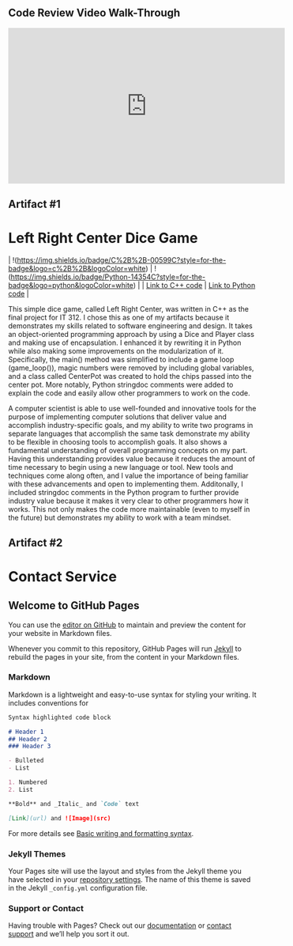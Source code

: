 ## Code Review Video Walk-Through

<iframe width="560" height="315" src="https://www.youtube.com/embed/7a2_fYmdmN8" title="YouTube video player" frameborder="0" allow="accelerometer; autoplay; clipboard-write; encrypted-media; gyroscope; picture-in-picture" allowfullscreen></iframe>

## Artifact #1
# Left Right Center Dice Game

| !(https://img.shields.io/badge/C%2B%2B-00599C?style=for-the-badge&logo=c%2B%2B&logoColor=white) | !(https://img.shields.io/badge/Python-14354C?style=for-the-badge&logo=python&logoColor=white) |
| [Link to C++ code](https://github.com/kerrsr1/CPlusPlusLRCDiceGame) | [Link to Python code](https://github.com/kerrsr1/PythonLeftRightCenterDiceGame) |

This simple dice game, called Left Right Center, was written in C++ as the final project for IT 312. I chose this as one of my artifacts because it demonstrates my skills related to software engineering and design. It takes an object-oriented programming approach by using a Dice and Player class and making use of encapsulation. I enhanced it by rewriting it in Python while also making some improvements on the modularization of it. Specifically, the main() method was simplified to include a game loop (game_loop()), magic numbers were removed by including global variables, and a class called CenterPot was created to hold the chips passed into the center pot. More notably, Python stringdoc comments were added to explain the code and easily allow other programmers to work on the code.

A computer scientist is able to use well-founded and innovative tools for the purpose of implementing computer solutions that deliver value and accomplish industry-specific goals, and my ability to write two programs in separate languages that accomplish the same task demonstrate my ability to be flexible in choosing tools to accomplish goals. It also shows a fundamental understanding of overall programming concepts on my part. Having this understanding provides value because it reduces the amount of time necessary to begin using a new language or tool. New tools and techniques come along often, and I value the importance of being familiar with these advancements and open to implementing them. Additonally, I included stringdoc comments in the Python program to further provide industry value because it makes it very clear to other programmers how it works. This not only makes the code more maintainable (even to myself in the future) but demonstrates my ability to work with a team mindset.

## Artifact #2
# Contact Service

## Welcome to GitHub Pages

You can use the [editor on GitHub](https://github.com/kerrsr1/kerrsr1.github.io/edit/main/README.md) to maintain and preview the content for your website in Markdown files.

Whenever you commit to this repository, GitHub Pages will run [Jekyll](https://jekyllrb.com/) to rebuild the pages in your site, from the content in your Markdown files.

### Markdown

Markdown is a lightweight and easy-to-use syntax for styling your writing. It includes conventions for

```markdown
Syntax highlighted code block

# Header 1
## Header 2
### Header 3

- Bulleted
- List

1. Numbered
2. List

**Bold** and _Italic_ and `Code` text

[Link](url) and ![Image](src)
```

For more details see [Basic writing and formatting syntax](https://docs.github.com/en/github/writing-on-github/getting-started-with-writing-and-formatting-on-github/basic-writing-and-formatting-syntax).

### Jekyll Themes

Your Pages site will use the layout and styles from the Jekyll theme you have selected in your [repository settings](https://github.com/kerrsr1/kerrsr1.github.io/settings/pages). The name of this theme is saved in the Jekyll `_config.yml` configuration file.

### Support or Contact

Having trouble with Pages? Check out our [documentation](https://docs.github.com/categories/github-pages-basics/) or [contact support](https://support.github.com/contact) and we’ll help you sort it out.
